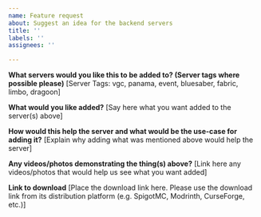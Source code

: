 ```yaml
---
name: Feature request
about: Suggest an idea for the backend servers
title: ''
labels: ''
assignees: ''

---
```


**What servers would you like this to be added to? (Server tags where possible please)**
[Server Tags: vgc, panama, event, bluesaber, fabric, limbo, dragoon]

**What would you like added?**
[Say here what you want added to the server(s) above]

**How would this help the server and what would be the use-case for adding it?**
[Explain why adding what was mentioned above would help the server]

**Any videos/photos demonstrating the thing(s) above?**
[Link here any videos/photos that would help us see what you want added]

**Link to download**
[Place the download link here. Please use the download link from its distribution platform (e.g. SpigotMC, Modrinth, CurseForge, etc.)]
